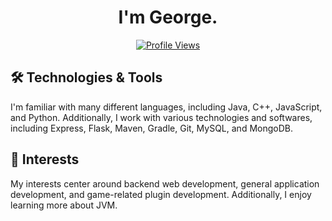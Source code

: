 <h1 align="center">I'm George.</h1>
<a href="https://github.com/glove">
  <p align="center">
    <img src="https://komarev.com/ghpvc/?username=glove" alt="Profile Views">
  </p>
</a>

## 🛠️ Technologies & Tools

I'm familiar with many different languages, including Java, C++, JavaScript, and Python. Additionally, I work with various technologies and softwares, including Express, Flask, Maven, Gradle, Git, MySQL, and MongoDB.

## 💬 Interests

My interests center around backend web development, general application development, and game-related plugin development. Additionally, I enjoy learning more about JVM.
